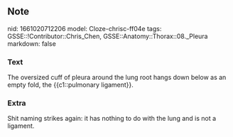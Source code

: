 ## Note
nid: 1661020712206
model: Cloze-chrisc-ff04e
tags: GSSE::!Contributor::Chris_Chen, GSSE::Anatomy::Thorax::08._Pleura
markdown: false

### Text
The oversized cuff of pleura around the lung root hangs down below as an empty fold, the {{c1::pulmonary ligament}}.

### Extra
Shit naming strikes again: it has nothing to do with the lung and is not a ligament.
